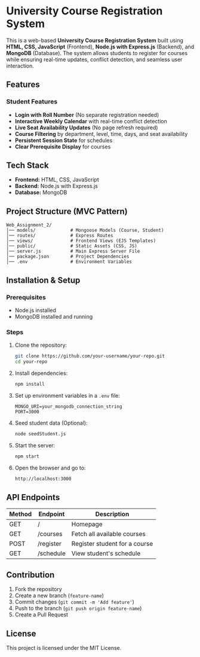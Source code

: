 # University Course Registration System

This is a web-based **University Course Registration System** built using **HTML, CSS, JavaScript** (Frontend), **Node.js with Express.js** (Backend), and **MongoDB** (Database). The system allows students to register for courses while ensuring real-time updates, conflict detection, and seamless user interaction.

## Features

### Student Features
- **Login with Roll Number** (No separate registration needed)
- **Interactive Weekly Calendar** with real-time conflict detection
- **Live Seat Availability Updates** (No page refresh required)
- **Course Filtering** by department, level, time, days, and seat availability
- **Persistent Session State** for schedules
- **Clear Prerequisite Display** for courses

## Tech Stack
- **Frontend:** HTML, CSS, JavaScript
- **Backend:** Node.js with Express.js
- **Database:** MongoDB

## Project Structure (MVC Pattern)
```
Web_Assignment_2/
│── models/             # Mongoose Models (Course, Student)
│── routes/             # Express Routes
│── views/              # Frontend Views (EJS Templates)
│── public/             # Static Assets (CSS, JS)
│── server.js           # Main Express Server File
│── package.json        # Project Dependencies
│── .env                # Environment Variables
```

## Installation & Setup

### Prerequisites
- Node.js installed
- MongoDB installed and running

### Steps
1. Clone the repository:
   ```sh
   git clone https://github.com/your-username/your-repo.git
   cd your-repo
   ```
2. Install dependencies:
   ```sh
   npm install
   ```
3. Set up environment variables in a `.env` file:
   ```env
   MONGO_URI=your_mongodb_connection_string
   PORT=3000
   ```
4. Seed student data (Optional):
   ```sh
   node seedStudent.js
   ```
5. Start the server:
   ```sh
   npm start
   ```
6. Open the browser and go to:
   ```sh
   http://localhost:3000
   ```

## API Endpoints
| Method | Endpoint        | Description                    |
|--------|----------------|--------------------------------|
| GET    | /              | Homepage                       |
| GET    | /courses       | Fetch all available courses    |
| POST   | /register      | Register student for a course  |
| GET    | /schedule      | View student's schedule        |

## Contribution
1. Fork the repository
2. Create a new branch (`feature-name`)
3. Commit changes (`git commit -m 'Add feature'`)
4. Push to the branch (`git push origin feature-name`)
5. Create a Pull Request

## License
This project is licensed under the MIT License.

